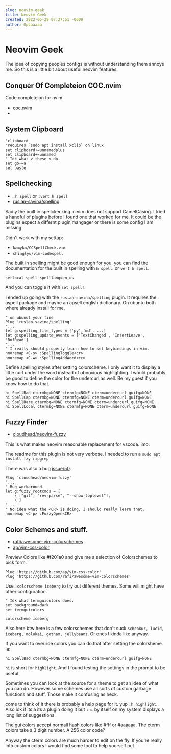 ```yaml
---
slug: neovim-geek
title: Neovim Geek
created: 2022-05-29 07:27:51 -0600
author: Opsaaaaa
---
```



# Neovim Geek

The idea of copying peoples configs is without understanding them annoys me.
So this is a little bit about useful neovim features.

## Conquer Of Completeion COC.nvim

Code completeion for nvim

- [coc.nvim](https://github.com/neoclide/coc.nvim)
- 

## System Clipboard

```vim
"clipboard
"requires `sudo apt install xclip` on linux
set clipboard+=unnamedplus
set clipboard+=unnamed
" Idk what v these v do.
set go+=a
set paste
```

## Spellchecking

- `:h spell` or `:vert h spell`
- [ruslan-savina/spelling](https://github.com/ruslan-savina/spelling)

Sadly the built in spellckecking in vim does not support CamelCasing.
I tried a handful of plugins before I found one that worked for me.
It could be the plugins expect a differnt plugin mangager or there is some config I am missing.

Didn't work with my settup:
- `kamykn/CCSpellCheck.vim`
- `shinglyu/vim-codespell`


The built in spelling might be good enough for you. you can find the documentation for the built in spelling with `h spell`.
or `vert h spell`. 
```vim
setlocal spell spelllang=en_us
```
And you can toggle it with `set spell!`.


I ended up going with the `ruslan-savina/spelling` plugin.
It requires the aspell package and maybe an apsell english dictionary.
On ubuntu both where already install for me. 
```vim
" on ubunut your fine 
Plug 'ruslan-savina/spelling'
"...
let g:spelling_file_types = ['py','md', ...]
let g:spelling_update_events = ['TextChanged', 'InsertLeave', 'BufRead']
"...
" I really should properly learn how to set keybindings in vim.
nnoremap <C-s> :SpellingToggle<cr>
nnoremap <C-w> :SpellingAddWord<cr>
```

Define spelling styles after setting colorscheme.
I only want it to display a little curl under the word instead of obnoxious highlighting.
I would probably be good to define the color for the undercurl as well.
Be my guest if you know how to do that.
```vim
hi SpellBad ctermbg=NONE ctermfg=NONE cterm=undercurl guifg=NONE
hi SpellCap ctermbg=NONE ctermfg=NONE cterm=undercurl guifg=NONE
hi SpellRare ctermbg=NONE ctermfg=NONE cterm=undercurl guifg=NONE
hi SpellLocal ctermbg=NONE ctermfg=NONE cterm=undercurl guifg=NONE
```


## Fuzzy Finder

- [cloudhead/neovim-fuzzy](https://github.com/cloudhead/neovim-fuzzy)

This is what makes neovim reasonable replacement for vscode. imo.

The readme for this plugin is not very verbose. 
I needed to run a `sudo apt install fzy ripgrep`

There was also a bug [issue/50](https://github.com/cloudhead/neovim-fuzzy/issues/50).
```vim
Plug 'cloudhead/neovim-fuzzy'
"...
" Bug workaround.
let g:fuzzy_rootcmds = [ 
	\ ["git", "rev-parse", "--show-toplevel"],
	\ ]
"...
" No idea what the <CR> is doing, I should really learn that.
nnoremap <C-p> :FuzzyOpen<CR>
```

## Color Schemes and stuff.

- [rafi/awesome-vim-colorschemes](https://github.com/rafi/awesome-vim-colorschemes)
- [ap/vim-css-color](https://github.com/ap/vim-css-color)

Preview Colors like #f201a0
and give me a selection of Colorschemes to pick form.

```vim
Plug 'https://github.com/ap/vim-css-color'
Plug 'https://github.com/rafi/awesome-vim-colorschemes'
```

Use `:colorscheme iceberg` to try out different themes.
Some will might have other configuration.

```vim
" Idk what termguicolors does. 
set background=dark
set termguicolors

colorscheme iceberg
```

Also here btw here is a few colorschemes that don't suck
`scheakur, lucid, iceberg, molokai, gotham, jellybeans`.
Or ones I kinda like anyway.

If you want to override colors you can do that after setting the colorsheme. ie:
```vim
hi SpellBad ctermbg=NONE ctermfg=NONE cterm=undercurl guifg=NONE
```

`hi` is short for `highlight`. 
And I found testing the settings in the prompt to be useful.

Sometimes you can look at the source for a theme to get an idea of what you can do.
However some schemes use all sorts of custom garbage functions and stuff. 
Those make it confusing as heck.

come to think of it there is probably a help page for it. yup `:h highlight`.
Also idk if its a its a plugin doing it but `:hi` by itself on my system displays a long list of suggestions.

The gui colors accept normall hash colors like #fff or #aaaaaa.
The cterm colors take a 3 digit number. A 256 color code?

Anyway the cterm colors are much harder to edit on the fly.
If you're really into custom colors I would find some tool to help yourself out.




